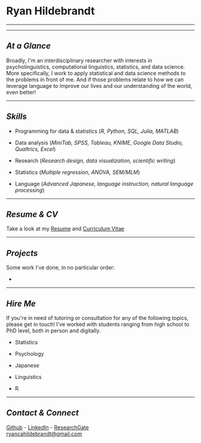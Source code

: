 # Ryan Hildebrandt
---

---


## *At a Glance*

Broadly, I'm an interdisciplinary researcher with interests in psycholinguistics, computational linguistics, statistics, and data science. More specifically, I work to apply statistical and data science methods to the problems in front of me. And if those problems relate to how we can leverage language to improve our lives and our understanding of the world, even better!

---


## *Skills*

- Programming for data & statistics (*R, Python, SQL, Julia, MATLAB*)
  
- Data analysis (*MiniTab, SPSS, Tableau, KNIME, Google Data Studio, Qualtrics, Excel*)
  
- Research (*Research design, data visualization, scientific writing*)
  
- Statistics (*Multiple regression, ANOVA, SEM/MLM*)
  
- Language (*Advanced Japanese, language instruction, natural language processing*)

---


## *Resume & CV*

Take a look at my [Resume](https://ryancahildebrandt.github.io/resume/) and [Curriculum Vitae](https://ryancahildebrandt.github.io/cv/)

---


## *Projects*

Some work I've done, in no particular order:

- []()
  
---


## *Hire Me*

If you're in need of tutoring or consultation for any of the following topics, please get in touch! I've worked with students ranging from high school to PhD level, both in person and digitally.

- Statistics
  
- Psychology
  
- Japanese
  
- Linguistics
  
- R
  
---


## *Contact & Connect*

[Github](https://github.com/ryancahildebrandt) - [LinkedIn](https://linkedin.com/in/rcah) - [ResearchGate](https://researchgate.net/profile/Ryan\_Hildebrandt) <br>
ryancahildebrandt@gmail.com
